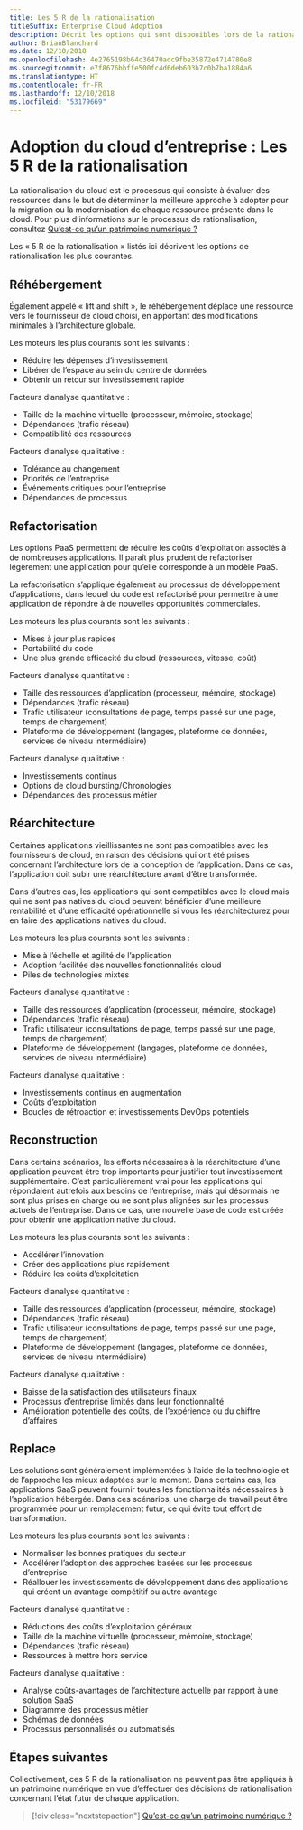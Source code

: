 ```yaml
---
title: Les 5 R de la rationalisation
titleSuffix: Enterprise Cloud Adoption
description: Décrit les options qui sont disponibles lors de la rationalisation d’un patrimoine numérique
author: BrianBlanchard
ms.date: 12/10/2018
ms.openlocfilehash: 4e2765198b64c36470adc9fbe35872e4714780e8
ms.sourcegitcommit: e7f8676bbffe500fc4d6deb603b7c0b7ba1884a6
ms.translationtype: HT
ms.contentlocale: fr-FR
ms.lasthandoff: 12/10/2018
ms.locfileid: "53179669"
---
```

# <a name="enterprise-cloud-adoption-the-5-rs-of-rationalization"></a>Adoption du cloud d’entreprise : Les 5 R de la rationalisation

La rationalisation du cloud est le processus qui consiste à évaluer des ressources dans le but de déterminer la meilleure approche à adopter pour la migration ou la modernisation de chaque ressource présente dans le cloud. Pour plus d’informations sur le processus de rationalisation, consultez [Qu’est-ce qu’un patrimoine numérique ?](overview.md)

Les « 5 R de la rationalisation » listés ici décrivent les options de rationalisation les plus courantes.

## <a name="rehost"></a>Réhébergement

Également appelé « lift and shift », le réhébergement déplace une ressource vers le fournisseur de cloud choisi, en apportant des modifications minimales à l’architecture globale.

Les moteurs les plus courants sont les suivants :

* Réduire les dépenses d’investissement
* Libérer de l’espace au sein du centre de données
* Obtenir un retour sur investissement rapide

Facteurs d’analyse quantitative :

* Taille de la machine virtuelle (processeur, mémoire, stockage)
* Dépendances (trafic réseau)
* Compatibilité des ressources

Facteurs d’analyse qualitative :

* Tolérance au changement
* Priorités de l’entreprise
* Événements critiques pour l’entreprise
* Dépendances de processus

## <a name="refactor"></a>Refactorisation

Les options PaaS permettent de réduire les coûts d’exploitation associés à de nombreuses applications. Il paraît plus prudent de refactoriser légèrement une application pour qu’elle corresponde à un modèle PaaS.

La refactorisation s’applique également au processus de développement d’applications, dans lequel du code est refactorisé pour permettre à une application de répondre à de nouvelles opportunités commerciales.

Les moteurs les plus courants sont les suivants :

* Mises à jour plus rapides
* Portabilité du code
* Une plus grande efficacité du cloud (ressources, vitesse, coût)

Facteurs d’analyse quantitative :

* Taille des ressources d’application (processeur, mémoire, stockage)
* Dépendances (trafic réseau)
* Trafic utilisateur (consultations de page, temps passé sur une page, temps de chargement)
* Plateforme de développement (langages, plateforme de données, services de niveau intermédiaire)

Facteurs d’analyse qualitative :

* Investissements continus
* Options de cloud bursting/Chronologies
* Dépendances des processus métier

## <a name="rearchitect"></a>Réarchitecture

Certaines applications vieillissantes ne sont pas compatibles avec les fournisseurs de cloud, en raison des décisions qui ont été prises concernant l’architecture lors de la conception de l’application. Dans ce cas, l’application doit subir une réarchitecture avant d’être transformée.

Dans d’autres cas, les applications qui sont compatibles avec le cloud mais qui ne sont pas natives du cloud peuvent bénéficier d’une meilleure rentabilité et d’une efficacité opérationnelle si vous les réarchitecturez pour en faire des applications natives du cloud.

Les moteurs les plus courants sont les suivants :

* Mise à l’échelle et agilité de l’application
* Adoption facilitée des nouvelles fonctionnalités cloud
* Piles de technologies mixtes

Facteurs d’analyse quantitative :

* Taille des ressources d’application (processeur, mémoire, stockage)
* Dépendances (trafic réseau)
* Trafic utilisateur (consultations de page, temps passé sur une page, temps de chargement)
* Plateforme de développement (langages, plateforme de données, services de niveau intermédiaire)

Facteurs d’analyse qualitative :

* Investissements continus en augmentation
* Coûts d’exploitation
* Boucles de rétroaction et investissements DevOps potentiels

## <a name="rebuild"></a>Reconstruction

Dans certains scénarios, les efforts nécessaires à la réarchitecture d’une application peuvent être trop importants pour justifier tout investissement supplémentaire. C’est particulièrement vrai pour les applications qui répondaient autrefois aux besoins de l’entreprise, mais qui désormais ne sont plus prises en charge ou ne sont plus alignées sur les processus actuels de l’entreprise. Dans ce cas, une nouvelle base de code est créée pour obtenir une application native du cloud.

Les moteurs les plus courants sont les suivants :

* Accélérer l’innovation
* Créer des applications plus rapidement
* Réduire les coûts d’exploitation

Facteurs d’analyse quantitative :

* Taille des ressources d’application (processeur, mémoire, stockage)
* Dépendances (trafic réseau)
* Trafic utilisateur (consultations de page, temps passé sur une page, temps de chargement)
* Plateforme de développement (langages, plateforme de données, services de niveau intermédiaire)

Facteurs d’analyse qualitative :

* Baisse de la satisfaction des utilisateurs finaux
* Processus d’entreprise limités dans leur fonctionnalité
* Amélioration potentielle des coûts, de l’expérience ou du chiffre d’affaires

## <a name="replace"></a>Replace

Les solutions sont généralement implémentées à l’aide de la technologie et de l’approche les mieux adaptées sur le moment. Dans certains cas, les applications SaaS peuvent fournir toutes les fonctionnalités nécessaires à l’application hébergée. Dans ces scénarios, une charge de travail peut être programmée pour un remplacement futur, ce qui évite tout effort de transformation.

Les moteurs les plus courants sont les suivants :

* Normaliser les bonnes pratiques du secteur
* Accélérer l’adoption des approches basées sur les processus d’entreprise
* Réallouer les investissements de développement dans des applications qui créent un avantage compétitif ou autre avantage

Facteurs d’analyse quantitative :

* Réductions des coûts d’exploitation généraux
* Taille de la machine virtuelle (processeur, mémoire, stockage)
* Dépendances (trafic réseau)
* Ressources à mettre hors service

Facteurs d’analyse qualitative :

* Analyse coûts-avantages de l’architecture actuelle par rapport à une solution SaaS
* Diagramme des processus métier
* Schémas de données
* Processus personnalisés ou automatisés

## <a name="next-steps"></a>Étapes suivantes

Collectivement, ces 5 R de la rationalisation ne peuvent pas être appliqués à un patrimoine numérique en vue d’effectuer des décisions de rationalisation concernant l’état futur de chaque application.

> [!div class="nextstepaction"]
> [Qu’est-ce qu’un patrimoine numérique ?](overview.md)